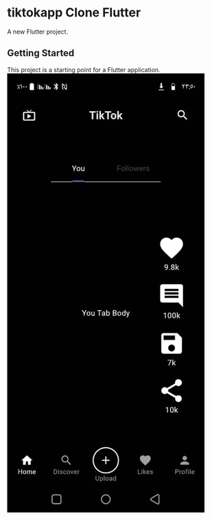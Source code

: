 # tiktokapp Clone Flutter

A new Flutter project.

## Getting Started

This project is a starting point for a Flutter application.
![WhatsApp Logo](images/homesa.jpeg)
